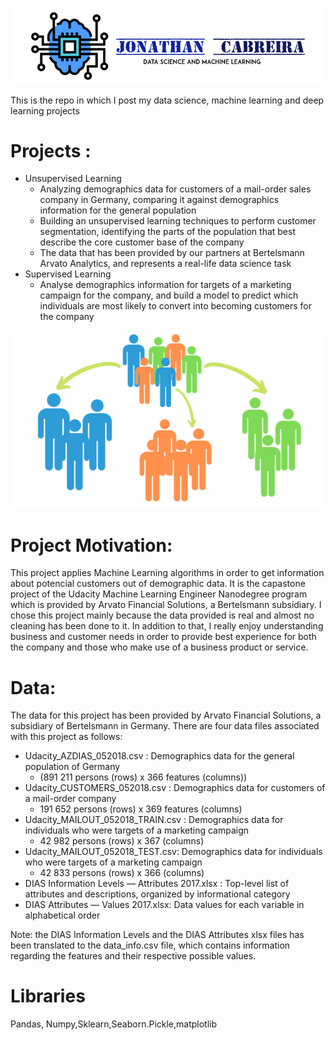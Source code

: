 
![](images/CabreiraLogo.png)


This is the repo in which I post my data science, machine learning and deep learning projects
# Projects :
 - Unsupervised Learning
  	- Analyzing demographics data for customers of a mail-order sales company in Germany, comparing it against demographics information for the general population 
  	- Building an unsupervised learning techniques to perform customer segmentation, identifying the parts of the population that best describe the core customer base of the company
  	- The data that has been provided by our partners at Bertelsmann Arvato Analytics, and represents a real-life data science task
 - Supervised Learning
 	- Analyse demographics information for targets of a marketing campaign for the company, and build a model to predict which individuals are most likely to convert into becoming customers for the company

<p align="center">
  <img  src="images/Segmentation.png">
</p>

# Project Motivation:

 This project applies Machine Learning algorithms in order to get information about potencial customers out of demographic data. It is the capastone project of the Udacity Machine Learning Engineer Nanodegree program which is provided by Arvato Financial Solutions, a Bertelsmann subsidiary. I chose this project mainly because the data provided is real and almost no cleaning has been done to it. In addition to that, I really enjoy understanding business and customer needs in order to provide best experience for both the company and those who make use of a business product or service.

# Data:

 The data for this project has been provided by Arvato Financial Solutions, a subsidiary of
Bertelsmann in Germany. There are four data files associated with this project as follows:

- Udacity_AZDIAS_052018.csv : Demographics data for the general population of Germany 
	- (891 211 persons (rows) x 366 features (columns))
- Udacity_CUSTOMERS_052018.csv : Demographics data for customers of a mail-order company
	- 191 652 persons (rows) x 369 features (columns)
- Udacity_MAILOUT_052018_TRAIN.csv : Demographics data for individuals who were targets of a marketing campaign
	- 42 982 persons (rows) x 367 (columns)
- Udacity_MAILOUT_052018_TEST.csv: Demographics data for individuals who were targets of a marketing campaign
	- 42 833 persons (rows) x 366 (columns)
- DIAS Information Levels — Attributes 2017.xlsx : Top-level list of attributes and descriptions, organized by informational category
- DIAS Attributes — Values 2017.xlsx: Data values for each variable in alphabetical order 

Note: the DIAS Information Levels and the DIAS Attributes xlsx files has been translated to the data_info.csv file, which contains information regarding the features and their
respective possible values. 

# Libraries 

Pandas, Numpy,Sklearn,Seaborn.Pickle,matplotlib





